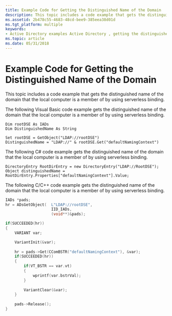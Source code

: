 ```yaml
---
title: Example Code for Getting the Distinguished Name of the Domain
description: This topic includes a code example that gets the distinguished name of the domain that the local computer is a member of by using serverless binding.
ms.assetid: 2b478c55-4683-48cd-bee9-385eea38d01d
ms.tgt_platform: multiple
keywords:
- Active Directory examples Active Directory , getting the distinguished name of the domain
ms.topic: article
ms.date: 05/31/2018
---
```


# Example Code for Getting the Distinguished Name of the Domain

This topic includes a code example that gets the distinguished name of the domain that the local computer is a member of by using serverless binding.

The following Visual Basic code example gets the distinguished name of the domain that the local computer is a member of by using serverless binding.


```VB
Dim rootDSE As IADs
Dim DistinguishedName As String
 
Set rootDSE = GetObject("LDAP://rootDSE")
DistinguishedName = "LDAP://" & rootDSE.Get("defaultNamingContext")
```



The following C# code example gets the distinguished name of the domain that the local computer is a member of by using serverless binding.


```CSharp
DirectoryEntry RootDirEntry = new DirectoryEntry("LDAP://RootDSE");
Object distinguishedName = RootDirEntry.Properties["defaultNamingContext"].Value;
```



The following C/C++ code example gets the distinguished name of the domain that the local computer is a member of by using serverless binding.


```C++
IADs *pads;
hr = ADsGetObject(  L"LDAP://rootDSE",
                    IID_IADs, 
                    (void**)&pads);

if(SUCCEEDED(hr))
{
    VARIANT var;

    VariantInit(&var);
    
    hr = pads->Get(CComBSTR("defaultNamingContext"), &var);
    if(SUCCEEDED(hr))
    {
        if(VT_BSTR == var.vt)
        {
            wprintf(var.bstrVal);
        }
        
        VariantClear(&var);
    }
    
    pads->Release();
}
```



 

 




